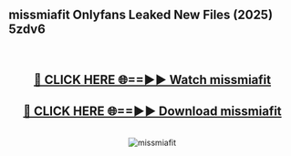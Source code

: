 <h2>missmiafit Onlyfans Leaked New Files (2025) 5zdv6</h2>
<br>
<div align="center">
<h2><a href="https://mediafiles.top/missmiafit&ref=git" rel="nofollow">🔴 CLICK HERE 🌐==►► Watch missmiafit</a></h2>
<h2><a href="https://mediafiles.top/missmiafit&ref=git" rel="nofollow">🔴 CLICK HERE 🌐==►► Download missmiafit</a></h2>
<br>
<a href="https://mediafiles.top/missmiafit&ref=git" rel="nofollow" data-target="animated-image.originalLink"><img src="https://i.ibb.co.com/xMMVF88/686577567.gif" alt="missmiafit" style="max-width: 100%; display: inline-block;" data-target="animated-image.originalImage"></a>
</div>
<br>
<br>